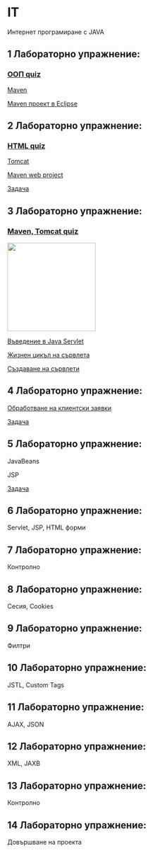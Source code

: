 # IT
Интернет програмиране с JAVA

## 1 Лабораторно упражнение:

### [ООП quiz](https://forms.office.com/Pages/ResponsePage.aspx?id=QWmIMYaKk0-PQtFA6uo2rY8g6cMukr1NlbD5t2NQ1mhUQlU2SFZIVUhNN1EyVzJPTEZCUFM0OVUxSi4u)

[Maven](Maven)

[Maven проект в Eclipse](Maven/EclipseMavenProject.md)

## 2 Лабораторно упражнение:

### [HTML quiz](https://forms.office.com/Pages/ResponsePage.aspx?id=QWmIMYaKk0-PQtFA6uo2rY8g6cMukr1NlbD5t2NQ1mhUMjgxSjNDMEVIVFQ1TjRaSE9TR0JXVExGOS4u)

[Tomcat](Tomcat)

[Maven web project](Maven/EclipseMavenWebProject.md)

[Задача](Tasks/Task1.md)

## 3 Лабораторно упражнение:

### [Maven, Tomcat quiz](https://forms.office.com/Pages/ResponsePage.aspx?id=QWmIMYaKk0-PQtFA6uo2rY8g6cMukr1NlbD5t2NQ1mhUNEZUVFUxTjVWOTdKUlhQQUtTSjdXUVU3UC4u)

[<img src="https://user-images.githubusercontent.com/10382663/75115235-3343fa00-5665-11ea-8f55-2c6686310aa6.png" width="200" height="200">](https://forms.office.com/Pages/ResponsePage.aspx?id=QWmIMYaKk0-PQtFA6uo2rY8g6cMukr1NlbD5t2NQ1mhUNEZUVFUxTjVWOTdKUlhQQUtTSjdXUVU3UC4u)

[Въведение в Java Servlet](Servlet)

[Жизнен цикъл на сървлета](Servlet/LifeCycle.md)

[Създаване на сървлети](Servlet/Create.md)

## 4 Лабораторно упражнение:

[Обработване на клиентски заявки](Servlet/RequestResponse.md)

[Задача](Tasks/Task2.md)

## 5 Лабораторно упражнение:

JavaBeans

JSP

[Задача](Tasks/Task3.md)

## 6 Лабораторно упражнение:

Servlet, JSP, HTML форми 

## 7 Лабораторно упражнение:

Контролно

## 8 Лабораторно упражнение:

Сесия, Cookies

## 9 Лабораторно упражнение:

Филтри

## 10 Лабораторно упражнение:

JSTL, Custom Tags

## 11 Лабораторно упражнение:

AJAX, JSON

## 12 Лабораторно упражнение:

XML, JAXB

## 13 Лабораторно упражнение:

Контролно

## 14 Лабораторно упражнение:

Довършване на проекта
